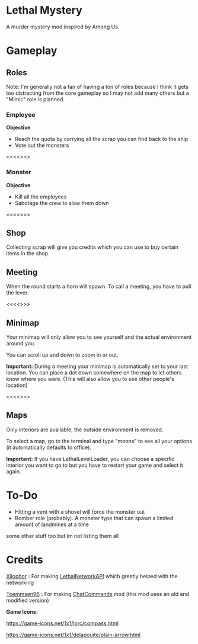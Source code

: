 # Lethal Mystery

A murder mystery mod inspired by Among Us.


# Gameplay


## Roles


Note: I'm generally not a fan of having a ton of roles because I think it gets too distracting from the core gameplay so I may not add many others but a "Mimic" role is planned.

### Employee

**Objective**
- Reach the quota by carrying all the scrap you can find back to the ship
- Vote out the monsters

<<<<<Example Image>>>>


### Monster

**Objective**
- Kill all the employees
- Sabotage the crew to slow them down

<<<<<Example Image>>>>

## Shop

Collecting scrap will give you credits which you can use to buy certain items in the shop


## Meeting

When the round starts a horn will spawn. To call a meeting, you have to pull the lever.

<<<<<Example Image>>>>


## Minimap

Your minimap will only allow you to see yourself and the actual environment around you.

You can scroll up and down to zoom in or out.

**Important:** During a meeting your minimap is automatically set to your last location. You can place a dot down somewhere on the map to let others know where you were. (This will also allow you to see other people's location)

<<<<<Example Image>>>>


## Maps

Only interiors are available, the outside environment is removed.

To select a map, go to the terminal and type "moons" to see all your options (it automatically defaults to office).

**Important:** If you have LethalLevelLoader, you can choose a specific interior you want to go to but you have to restart your game and select it again.




# To-Do

- Hitting a vent with a shovel will force the monster out
- Bomber role (probably). A monster type that can spawn a limited amount of landmines at a time

some other stuff too but Im not listing them all


# Credits


[Xilophor](https://github.com/Xilophor) **:** For making [LethalNetworkAPI](https://github.com/Xilophor/LethalNetworkAPI) which greatly helped with the networking

[Toemmsen96](https://github.com/Toemmsen96) **:** For making [ChatCommands](https://github.com/Toemmsen96/ChatCommands) mod (this mod uses an old and modified version)


**Game Icons:**

https://game-icons.net/1x1/lorc/compass.html

https://game-icons.net/1x1/delapouite/plain-arrow.html
